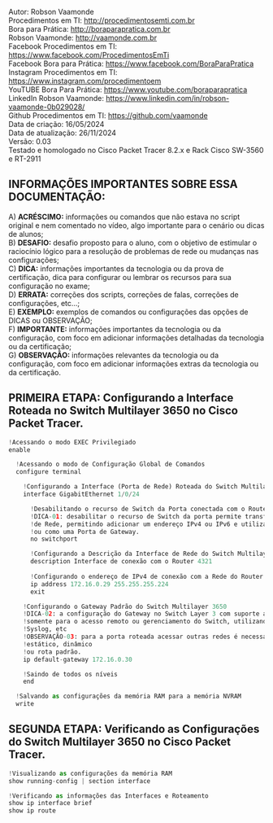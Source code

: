 Autor: Robson Vaamonde<br>
Procedimentos em TI: http://procedimentosemti.com.br<br>
Bora para Prática: http://boraparapratica.com.br<br>
Robson Vaamonde: http://vaamonde.com.br<br>
Facebook Procedimentos em TI: https://www.facebook.com/ProcedimentosEmTi<br>
Facebook Bora para Prática: https://www.facebook.com/BoraParaPratica<br>
Instagram Procedimentos em TI: https://www.instagram.com/procedimentoem<br>
YouTUBE Bora Para Prática: https://www.youtube.com/boraparapratica<br>
LinkedIn Robson Vaamonde: https://www.linkedin.com/in/robson-vaamonde-0b029028/<br>
Github Procedimentos em TI: https://github.com/vaamonde<br>
Data de criação: 16/05/2024<br>
Data de atualização: 26/11/2024<br>
Versão: 0.03<br>
Testado e homologado no Cisco Packet Tracer 8.2.x e Rack Cisco SW-3560 e RT-2911

## INFORMAÇÕES IMPORTANTES SOBRE ESSA DOCUMENTAÇÃO:

A) **ACRÉSCIMO:** informações ou comandos que não estava no script original e nem comentado no vídeo, algo importante para o cenário ou dicas de alunos;<br>
B) **DESAFIO:** desafio proposto para o aluno, com o objetivo de estimular o raciocínio lógico para a resolução de problemas de rede ou mudanças nas configurações;<br>
C) **DICA:** informações importantes da tecnologia ou da prova de certificação, dica para configurar ou lembrar os recursos para sua configuração no exame;<br>
D) **ERRATA:** correções dos scripts, correções de falas, correções de configurações, etc...;<br>
E) **EXEMPLO:** exemplos de comandos ou configurações das opções de DICAS ou OBSERVAÇÃO;<br>
F) **IMPORTANTE:** informações importantes da tecnologia ou da configuração, com foco em adicionar informações detalhadas da tecnologia ou da certificação;<br>
G) **OBSERVAÇÃO:** informações relevantes da tecnologia ou da configuração, com foco em adicionar informações extras da tecnologia ou da certificação.

## PRIMEIRA ETAPA: Configurando a Interface Roteada no Switch Multilayer 3650 no Cisco Packet Tracer.

```python
!Acessando o modo EXEC Privilegiado
enable

  !Acessando o modo de Configuração Global de Comandos
  configure terminal

    !Configurando a Interface (Porta de Rede) Roteada do Switch Multilayer 3650
    interface GigabitEthernet 1/0/24

      !Desabilitando o recurso de Switch da Porta conectada com o Router 4321
      !DICA-01: desabilitar o recurso de Switch da porta permite transforma a mesma em um Interface
      !de Rede, permitindo adicionar um endereço IPv4 ou IPv6 e utilizar como uma Interface Roteada
      !ou como uma Porta de Gateway.
      no switchport

      !Configurando a Descrição da Interface de Rede do Switch Multilayer
      description Interface de conexão com o Router 4321
      
      !Configurando o endereço de IPv4 de conexão com a Rede do Router 4321
      ip address 172.16.0.29 255.255.255.224
      exit

    !Configurando o Gateway Padrão do Switch Multilayer 3650
    !DICA-02: a configuração do Gateway no Switch Layer 3 com suporte a roteamento será utilizada 
    !somente para o acesso remoto ou gerenciamento do Switch, utilizando protocolos como SNMP, 
    !Syslog, etc
    !OBSERVAÇÃO-03: para a porta roteada acessar outras redes é necessário a configuração do roteamento
    !estático, dinâmico
    !ou rota padrão.
    ip default-gateway 172.16.0.30

    !Saindo de todos os níveis
    end

  !Salvando as configurações da memória RAM para a memória NVRAM
  write
```

## SEGUNDA ETAPA: Verificando as Configurações do Switch Multilayer 3650 no Cisco Packet Tracer.

```python
!Visualizando as configurações da memória RAM
show running-config | section interface

!Verificando as informações das Interfaces e Roteamento
show ip interface brief
show ip route
```